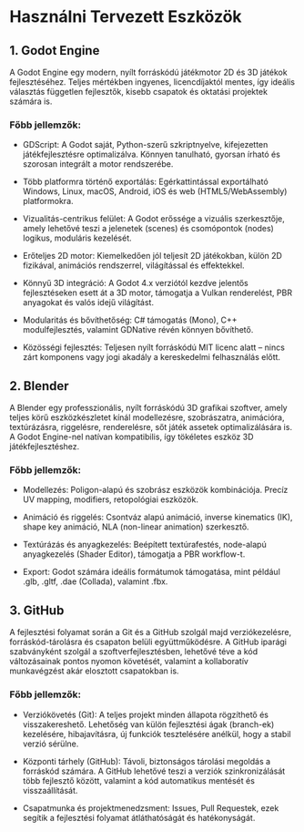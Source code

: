 # Használni Tervezett Eszközök

## 1. Godot Engine
A Godot Engine egy modern, nyílt forráskódú játékmotor 2D és 3D játékok fejlesztéséhez. 
Teljes mértékben ingyenes, licencdíjaktól mentes, így ideális választás független fejlesztők,
kisebb csapatok és oktatási projektek számára is.

### Főbb jellemzők:

-   GDScript: A Godot saját, Python-szerű szkriptnyelve, kifejezetten játékfejlesztésre optimalizálva. 
    Könnyen tanulható, gyorsan írható és szorosan integrált a motor rendszerébe.

-   Több platformra történő exportálás: Egérkattintással exportálható Windows, Linux, macOS, Android, 
    iOS és web (HTML5/WebAssembly) platformokra.

-   Vizualitás-centrikus felület: A Godot erőssége a vizuális szerkesztője, amely lehetővé teszi a 
    jelenetek (scenes) és csomópontok (nodes) logikus, moduláris kezelését.

-   Erőteljes 2D motor: Kiemelkedően jól teljesít 2D játékokban, külön 2D fizikával, 
    animációs rendszerrel, világítással és effektekkel.

-   Könnyű 3D integráció: A Godot 4.x verziótól kezdve jelentős fejlesztéseken esett át a 3D motor, 
    támogatja a Vulkan renderelést, PBR anyagokat és valós idejű világítást.

-   Modularitás és bővíthetőség: C# támogatás (Mono), C++ modulfejlesztés, valamint GDNative révén könnyen bővíthető.

-   Közösségi fejlesztés: Teljesen nyílt forráskódú MIT licenc alatt – nincs zárt komponens vagy jogi akadály a 
    kereskedelmi felhasználás előtt.


## 2. Blender

A Blender egy professzionális, nyílt forráskódú 3D grafikai szoftver, amely teljes körű 
eszközkészletet kínál modellezésre, szobrászatra, animációra, textúrázásra, riggelésre, renderelésre, 
sőt játék assetek optimalizálására is. A Godot Engine-nel natívan kompatibilis, 
így tökéletes eszköz 3D játékfejlesztéshez.

### Főbb jellemzők:

-   Modellezés: Poligon-alapú és szobrász eszközök kombinációja. Precíz UV mapping, modifiers,
    retopológiai eszközök.

-   Animáció és riggelés: Csontváz alapú animáció, inverse kinematics (IK), shape key animáció,
    NLA (non-linear animation) szerkesztő.

-   Textúrázás és anyagkezelés: Beépített textúrafestés, node-alapú anyagkezelés (Shader Editor),
    támogatja a PBR workflow-t.

-   Export: Godot számára ideális formátumok támogatása, mint például .glb, .gltf, .dae (Collada),
    valamint .fbx.

## 3. GitHub

A fejlesztési folyamat során a Git és a GitHub szolgál majd verziókezelésre, 
forráskód-tárolásra és csapaton belüli együttműködésre. A GitHub iparági szabványként szolgál a 
szoftverfejlesztésben, lehetővé téve a kód változásainak pontos nyomon követését, valamint a 
kollaboratív munkavégzést akár elosztott csapatokban is.

### Főbb jellemzők:

-   Verziókövetés (Git): A teljes projekt minden állapota rögzíthető és visszakereshető. 
    Lehetőség van külön fejlesztési ágak (branch-ek) kezelésére, hibajavításra, új funkciók tesztelésére anélkül, 
    hogy a stabil verzió sérülne.

-   Központi tárhely (GitHub): Távoli, biztonságos tárolási megoldás a forráskód számára. 
    A GitHub lehetővé teszi a verziók szinkronizálását több fejlesztő között, valamint a 
    kód automatikus mentését és visszaállítását.

-   Csapatmunka és projektmenedzsment: Issues, Pull Requestek, ezek segítik a 
    fejlesztési folyamat átláthatóságát és hatékonyságát.
